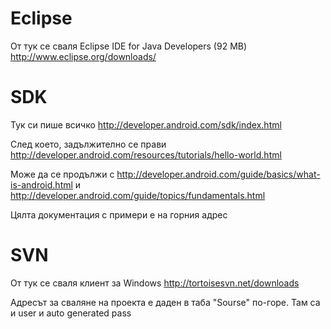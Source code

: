 # Eclipse #
От тук се сваля Eclipse IDE for Java Developers (92 MB)
http://www.eclipse.org/downloads/

# SDK #
Тук си пише всичко
http://developer.android.com/sdk/index.html

След което, задължително се прави
http://developer.android.com/resources/tutorials/hello-world.html

Може да се продължи с
http://developer.android.com/guide/basics/what-is-android.html
и
http://developer.android.com/guide/topics/fundamentals.html

Цялта документация с примери е на горния адрес

# SVN #
От тук се сваля клиент за Windows
http://tortoisesvn.net/downloads

Адресът за сваляне на проекта е даден в таба "Sourse" по-горе. Там са и user и auto generated pass